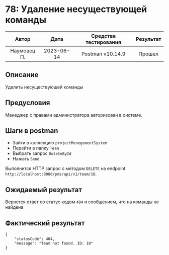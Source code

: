# 78: Удаление несуществующей команды

|    Автор    |    Дата    | Средства тестирования | Результат |
|:-----------:|:----------:|:---------------------:|:---------:|
| Наумовец П. | 2023-06-14 |   Postman v10.14.9    |  Прошел   |

## Описание

Удалить несуществующей команды

## Предусловия

Менеджер с правами администратора авторизован в системе.

## Шаги в postman

* Зайти в коллекцию `projectMenegementSystem`
* Перейти в папку `Team`
* Выбрать запрос `DeleteById`
* Нажать `Send`

Выполнится HTTP запрос с методом `DELETE` на endpoint `http://localhost:8080/pms/api/v1/team/10`.

## Ожидаемый результат

Вернется ответ со статус кодом `404` и сообщением, что на команды не найдена

## Фактический результат

```
{
    "statusCode": 404,
    "message": "Team not found. ID: 10"
}
```